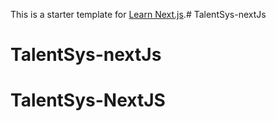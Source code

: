 This is a starter template for [Learn Next.js](https://nextjs.org/learn).# TalentSys-nextJs
# TalentSys-nextJs
# TalentSys-NextJS
